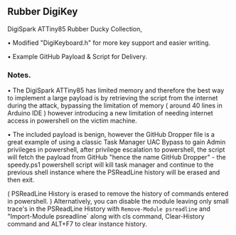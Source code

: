 ## Rubber DigiKey
DigiSpark ATTiny85 Rubber Ducky Collection,

• Modified "DigiKeyboard.h" for more key support and easier writing.

• Example GitHub Payload & Script for Delivery.
   
   
### Notes.   
• The DigiSpark ATTiny85 has limited memory and therefore the best way to implement a large payload is by retrieving the script from the internet during the attack, bypassing the limitation of memory ( around 40 lines in Arduino IDE ) however introducing a new limitation of needing internet access in powershell on the victim machine.    
     
• The included payload is benign, however the GitHub Dropper file is a great example of using a classic Task Manager UAC Bypass to gain Admin privileges in powershell, after privilege escalation to powershell, the script will fetch the payload from GitHub "hence the name GitHub Dropper" - the speedy.ps1 powershell script will kill task manager and continue to the previous shell instance where the PSReadLine history will be erased and then exit.

( PSReadLine History is erased to remove the history of commands entered in powershell. )
Alternatively, you can disable the module leaving only small trace's in the PSReadLine History with `Remove-Module psreadline` and "Import-Module psreadline` along with cls command, Clear-History command and ALT+F7 to clear instance history.
  
  





  
  

